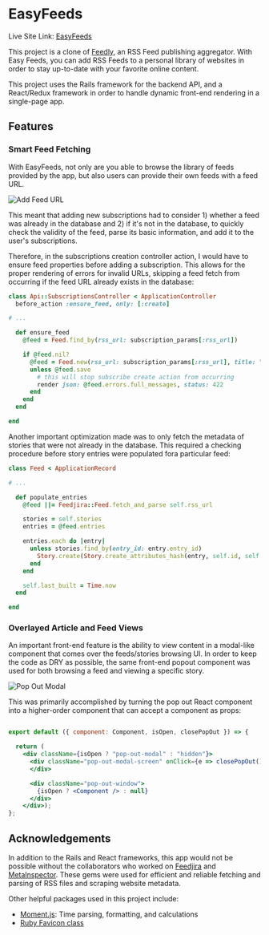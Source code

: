 # EasyFeeds

Live Site Link: [EasyFeeds](http://www.easyfeeds.xyz)

This project is a clone of [Feedly](http://feedly.com), an RSS Feed publishing aggregator. With Easy Feeds, you can add RSS Feeds to a personal library of websites in order to stay up-to-date with your favorite online content.

This project uses the Rails framework for the backend API, and a React/Redux framework in order to handle dynamic front-end rendering in a single-page app.

## Features

### Smart Feed Fetching

With EasyFeeds, not only are you able to browse the library of feeds provided by the app, but also users can provide their own feeds with a feed URL.

![Add Feed URL][add-feed-url]

This meant that adding new subscriptions had to consider 1) whether a feed was already in the database and 2) if it's not in the database, to quickly check the validity of the feed, parse its basic information, and add it to the user's subscriptions.

Therefore, in the subscriptions creation controller action, I would have to ensure feed properties before adding a subscription. This allows for the proper rendering of errors for invalid URLs, skipping a feed fetch from occurring if the feed URL already exists in the database:
```Ruby
class Api::SubscriptionsController < ApplicationController
  before_action :ensure_feed, only: [:create]

# ...

  def ensure_feed
    @feed = Feed.find_by(rss_url: subscription_params[:rss_url])

    if @feed.nil?
      @feed = Feed.new(rss_url: subscription_params[:rss_url], title: "New Feed")
      unless @feed.save
        # this will stop subscribe create action from occurring
        render json: @feed.errors.full_messages, status: 422
      end
    end
  end

end
```

Another important optimization made was to only fetch the metadata of stories that were not already in the database. This required a checking procedure before story entries were populated fora particular feed:

```Ruby
class Feed < ApplicationRecord

# ...

  def populate_entries
    @feed ||= Feedjira::Feed.fetch_and_parse self.rss_url

    stories = self.stories
    entries = @feed.entries

    entries.each do |entry|
      unless stories.find_by(entry_id: entry.entry_id)
        Story.create(Story.create_attributes_hash(entry, self.id, self.title))
      end
    end

    self.last_built = Time.now
  end

end
```
### Overlayed Article and Feed Views

An important front-end feature is the ability to view content in a modal-like component that comes over the feeds/stories browsing UI. In order to keep the code as DRY as possible, the same front-end popout component was used for both browsing a feed and viewing a specific story.


![Pop Out Modal][pop-out-modal]

This was primarily accomplished by turning the pop out React component into a higher-order component that can accept a component as props:

```jsx

export default ({ component: Component, isOpen, closePopOut }) => {

  return (
    <div className={isOpen ? "pop-out-modal" : "hidden"}>
      <div className="pop-out-modal-screen" onClick={e => closePopOut() }>
      </div>

      <div className="pop-out-window">
        {isOpen ? <Component /> : null}
      </div>
    </div>);
};

```

## Acknowledgements

In addition to the Rails and React frameworks, this app would not be possible without the collaborators who worked on [Feedjira](https://github.com/feedjira/feedjira) and [MetaInspector](https://github.com/jaimeiniesta/metainspector). These gems were used for efficient and reliable fetching and parsing of RSS files and scraping website metadata.

Other helpful packages used in this project include:
* [Moment.js](https://github.com/moment/moment): Time parsing, formatting, and calculations
* [Ruby Favicon class](https://www.webmaster-source.com/2013/09/25/finding-a-websites-favicon-with-ruby/)


[add-feed-url]: https://raw.githubusercontent.com/etgrieco/EasyFeeds/master/docs/readme-images/add-new-feed.gif
[pop-out-modal]: https://raw.githubusercontent.com/etgrieco/EasyFeeds/master/docs/readme-images/pop-out-modal.gif
